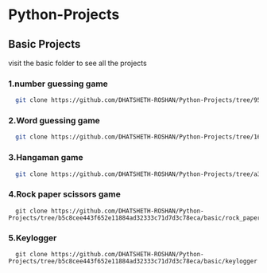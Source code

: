 # Python-Projects

## Basic Projects 
 visit the basic folder to see all the projects
### 1.number guessing game
```bash
  git clone https://github.com/DHATSHETH-ROSHAN/Python-Projects/tree/956915fccda1df6c62906e18f59dca0af60f80eb/basic/Number%20guessing%20game
```
### 2.Word guessing game

```bash
  git clone https://github.com/DHATSHETH-ROSHAN/Python-Projects/tree/164578eb58891309ba113e77afe79b6f9746b55e/basic/Word%20guessing%20game
```
### 3.Hangaman game

```bash
  git clone https://github.com/DHATSHETH-ROSHAN/Python-Projects/tree/a347b7d9995f45d1f6dd229e1037cab9ca1d48d9/basic/Hangaman%20game
```
### 4.Rock paper scissors game
```
  git clone https://github.com/DHATSHETH-ROSHAN/Python-Projects/tree/b5c8cee443f652e11884ad32333c71d7d3c78eca/basic/rock_paper_scissor_game
```
### 5.Keylogger
```
  git clone https://github.com/DHATSHETH-ROSHAN/Python-Projects/tree/b5c8cee443f652e11884ad32333c71d7d3c78eca/basic/keylogger
```
